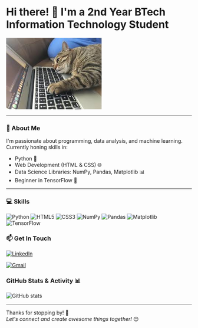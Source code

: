 # Hi there! 👋 I'm a 2nd Year BTech Information Technology Student

![Banner](https://github.com/Dupinderr/Dupinderr/blob/main/cat%20coding.jpeg?raw=true)

---

### 🚀 About Me
I'm passionate about programming, data analysis, and machine learning. Currently honing skills in:

- Python 🐍  
- Web Development (HTML & CSS) 🌐  
- Data Science Libraries: NumPy, Pandas, Matplotlib 📊  
- Beginner in TensorFlow 🤖  

---

### 💻 Skills

![Python](https://img.shields.io/badge/Python-3776AB?style=flat&logo=python&logoColor=white) 
![HTML5](https://img.shields.io/badge/HTML5-E34F26?style=flat&logo=html5&logoColor=white) 
![CSS3](https://img.shields.io/badge/CSS3-1572B6?style=flat&logo=css3&logoColor=white) 
![NumPy](https://img.shields.io/badge/NumPy-013243?style=flat&logo=python&logoColor=white) 
![Pandas](https://img.shields.io/badge/Pandas-150458?style=flat&logo=pandas&logoColor=white) 
![Matplotlib](https://img.shields.io/badge/Matplotlib-F58025?style=flat&logo=python&logoColor=white) 
![TensorFlow](https://img.shields.io/badge/TensorFlow-FF6F00?style=flat&logo=tensorflow&logoColor=white)

### 📫 Get In Touch

[![LinkedIn](https://img.shields.io/badge/LinkedIn-dupinderjeet-singh-0077B5?style=for-the-badge&logo=linkedin&logoColor=white)](https://www.linkedin.com/in/dupinderjeet-singh-288758294/)

[![Gmail](https://img.shields.io/badge/Gmail-dupinderjeetsingh16-D14836?style=for-the-badge&logo=gmail&logoColor=white)](mailto:dupinderjeetsingh16@gmail.com)

### GitHub Stats & Activity 📊

![GitHub stats](https://github-readme-stats.vercel.app/api?username=your-github-username&show_icons=true&theme=radical)

---

Thanks for stopping by! 🚀  
*Let's connect and create awesome things together!* 😊
